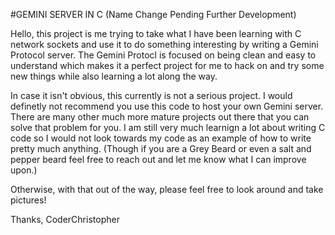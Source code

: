 #GEMINI SERVER IN C (Name Change Pending Further Development)

Hello, this project is me trying to take what I have been learning with C network sockets and use it to do something interesting by writing a Gemini Protocol server. The Gemini Protocl is focused on being clean and easy to understand which makes it a perfect project for me to hack on and try some new things while also learning a lot along the way.

In case it isn't obvious, this currently is not a serious project. I would definetly not recommend you use this code to host your own Gemini server. There are many other much more mature projects out there that you can solve that problem for you. I am still very much learnign a lot about writing C code so I would not look towards my code as an example of how to write pretty much anything. (Though if you are a Grey Beard or even a salt and pepper beard feel free to reach out and let me know what I can improve upon.)

Otherwise, with that out of the way, please feel free to look around and take pictures!

Thanks,
CoderChristopher
